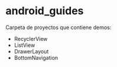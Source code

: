 # android_guides

Carpeta de proyectos que contiene demos:

* RecyclerView
* ListView
* DrawerLayout
* BottomNavigation
